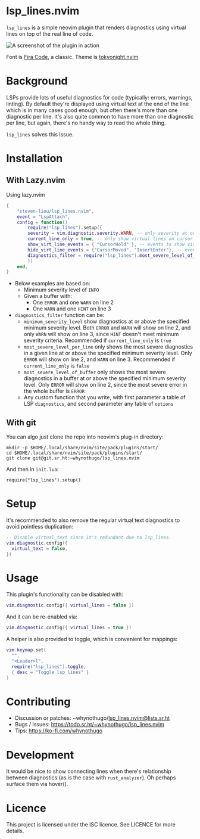 # lsp_lines.nvim

`lsp_lines` is a simple neovim plugin that renders diagnostics using virtual
lines on top of the real line of code.

![A screenshot of the plugin in action](screenshot.png)

Font is [Fira Code][font], a classic.
Theme is [tokyonight.nvim][theme].

[font]: https://github.com/tonsky/FiraCode
[theme]: https://github.com/folke/tokyonight.nvim

# Background

LSPs provide lots of useful diagnostics for code (typically: errors, warnings,
linting). By default they're displayed using virtual text at the end of the
line which is in many cases good enough, but often there's more than one
diagnostic per line. It's also quite common to have more than one diagnostic
per line, but again, there's no handy way to read the whole thing.

`lsp_lines` solves this issue.

# Installation

## With Lazy.nvim

Using lazy.nvim

```lua
{
    "steven-liou/lsp_lines.nvim",
    event = "LspAttach",
    config = function()
        require("lsp_lines").setup({
        severity = vim.diagnostic.severity.WARN, -- only severity at or above this level will show
        current_line_only = true, -- only show virtual lines on cursor line only
        show_virt_line_events = { "CursorHold" }, -- events to show virtual lines
        hide_virt_line_events = {"CursorMoved", "InsertEnter"}, -- events to hide virtual lines. CursorMoved is recommended only if current_line_only is true
        diagnostics_filter = require("lsp_lines").most_severe_level_of_buffer, -- pick available diagnostic filters or write your own for this key, or omit this key to not use any filter
        })
    end,
}
```
- Below examples are based on:
    - Minimum severity level of `INFO`
    - Given a buffer with:
        - One `ERROR` and one `WARN` on line 2
        - One `WARN` and one `HINT` on line 3
- `diagnostics_filter` function can be:
    - `minimum_severity_level` show diagnostics at or above the specified minimum severity level. Both `ERROR` and `WARN` will show on line 2, and only `WARN` will show on line 3, since `HINT` doesn't meet minimum severity criteria. Recommended if `current_line_only` is `true`
    - `most_severe_level_per_line` only shows the most severe diagnostics in a given line at or above the specified minimum severity level. Only `ERROR` will show on line 2, and `WARN` on line 3. Recommended if `current_line_only` is `false`
    - `most_severe_level_of_buffer` only shows the most severe diagnostics in a buffer at or above the specified minimum severity level. Only `ERROR` will show on line 2, since the most severe error in the whole buffer is `ERROR`
    - Any custom function that you write, with first parameter a table of LSP `diagnostics`, and second parameter any table of `options`

## With git

You can algo just clone the repo into neovim's plug-in directory:

    mkdir -p $HOME/.local/share/nvim/site/pack/plugins/start/
    cd $HOME/.local/share/nvim/site/pack/plugins/start/
    git clone git@git.sr.ht:~whynothugo/lsp_lines.nvim

And then in `init.lua`:

    require("lsp_lines").setup()

# Setup

It's recommended to also remove the regular virtual text diagnostics to avoid
pointless duplication:

```lua
-- Disable virtual_text since it's redundant due to lsp_lines.
vim.diagnostic.config({
  virtual_text = false,
})
```

# Usage

This plugin's functionality can be disabled with:

```lua
vim.diagnostic.config({ virtual_lines = false })
```

And it can be re-enabled via:

```lua
vim.diagnostic.config({ virtual_lines = true })
```

A helper is also provided to toggle, which is convenient for mappings:

```lua
vim.keymap.set(
  "",
  "<Leader>l",
  require("lsp_lines").toggle,
  { desc = "Toggle lsp_lines" }
)
```

# Contributing

- Discussion or patches: ~whynothugo/lsp_lines.nvim@lists.sr.ht
- Bugs / Issues: https://todo.sr.ht/~whynothugo/lsp_lines.nvim
- Tips: https://ko-fi.com/whynothugo

# Development

It would be nice to show connecting lines when there's relationship between
diagnostics (as is the case with `rust_analyzer`). Oh perhaps surface them via
hover().

# Licence

This project is licensed under the ISC licence. See LICENCE for more details.

